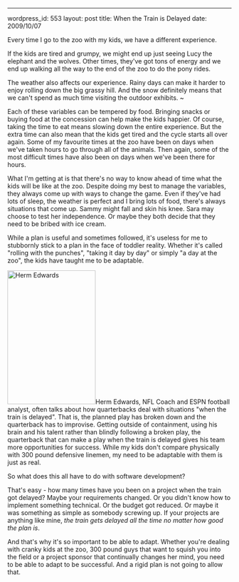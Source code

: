 --- 
wordpress_id: 553
layout: post
title: When the Train is Delayed
date: 2009/10/07

Every time I go to the zoo with my kids, we have a different experience.  

If the kids are tired and grumpy, we might end up just seeing Lucy the elephant and the wolves.  Other times, they've got tons of energy and we end up walking all the way to the end of the zoo to do the pony rides.  

The weather also affects our experience.  Rainy days can make it harder to enjoy rolling down the big grassy hill.  And the snow definitely means that we can't spend as much time visiting the outdoor exhibits.  ~

Each of these variables can be tempered by food.  Bringing snacks or buying food at the concession can help make the kids happier.  Of course, taking the time to eat means slowing down the entire experience.  But the extra time can also mean that the kids get tired and the cycle starts all over again.  Some of my favourite times at the zoo have been on days when we've taken hours to go through all of the animals.  Then again, some of the most difficult times have also been on days when we've been there for hours.

What I'm getting at is that there's no way to know ahead of time what the kids will be like at the zoo.  Despite doing my best to manage the variables, they always come up with ways to change the game.  Even if they've had lots of sleep, the weather is perfect and I bring lots of food, there's always situations that come up.  Sammy might fall and skin his knee.  Sara may choose to test her independence.  Or maybe they both decide that they need to be bribed with ice cream.

While a plan is useful and sometimes followed, it's useless for me to stubbornly stick to a plan in the face of toddler reality.  Whether it's called "rolling with the punches", "taking it day by day" or simply "a day at the zoo", the kids have taught me to be adaptable.

<img src="http://www.sideline.ca/wp-content/uploads/2009/10/herm-198x300.jpg" alt="Herm Edwards" title="Herm Edwards" width="198" height="300" class="right" />Herm Edwards, NFL Coach and ESPN football analyst, often talks about how quarterbacks deal with situations "when the train is delayed".  That is, the planned play has broken down and the quarterback has to improvise.  Getting outside of containment, using his brain and his talent rather than blindly following a broken play, the quarterback that can make a play when the train is delayed gives his team more opportunities for success.  While my kids don't compare physically with 300 pound defensive linemen, my need to be adaptable with them is just as real.

So what does this all have to do with software development?  

That's easy - how many times have you been on a project when the train got delayed?  Maybe your requirements changed.  Or you didn't know how to implement something technical.  Or the budget got reduced.  Or maybe it was something as simple as somebody screwing up.  If your projects are anything like mine, *the train gets delayed all the time no matter how good the plan is*.

And that's why it's so important to be able to adapt.  Whether you're dealing with cranky kids at the zoo, 300 pound guys that want to squish you into the field or a project sponsor that continually changes her mind, you need to be able to adapt to be successful.  And a rigid plan is not going to allow that.
